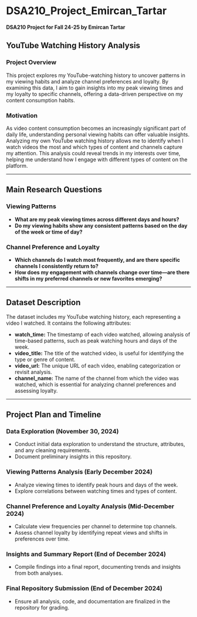 # DSA210_Project_Emircan_Tartar
**DSA210 Project for Fall 24-25 by Emircan Tartar**

## YouTube Watching History Analysis

### Project Overview
This project explores my YouTube-watching history to uncover patterns in my viewing habits and analyze channel preferences and loyalty. By examining this data, I aim to gain insights into my peak viewing times and my loyalty to specific channels, offering a data-driven perspective on my content consumption habits.

### Motivation
As video content consumption becomes an increasingly significant part of daily life, understanding personal viewing habits can offer valuable insights. Analyzing my own YouTube watching history allows me to identify when I watch videos the most and which types of content and channels capture my attention. This analysis could reveal trends in my interests over time, helping me understand how I engage with different types of content on the platform.

---

## Main Research Questions

### Viewing Patterns
- **What are my peak viewing times across different days and hours?**  
- **Do my viewing habits show any consistent patterns based on the day of the week or time of day?**

### Channel Preference and Loyalty
- **Which channels do I watch most frequently, and are there specific channels I consistently return to?**  
- **How does my engagement with channels change over time—are there shifts in my preferred channels or new favorites emerging?**

---

## Dataset Description
The dataset includes my YouTube watching history, each representing a video I watched. It contains the following attributes:

- **watch_time:** The timestamp of each video watched, allowing analysis of time-based patterns, such as peak watching hours and days of the week.  
- **video_title:** The title of the watched video, is useful for identifying the type or genre of content.  
- **video_url:** The unique URL of each video, enabling categorization or revisit analysis.  
- **channel_name:** The name of the channel from which the video was watched, which is essential for analyzing channel preferences and assessing loyalty.

---

## Project Plan and Timeline

### Data Exploration (November 30, 2024)
- Conduct initial data exploration to understand the structure, attributes, and any cleaning requirements.  
- Document preliminary insights in this repository.

### Viewing Patterns Analysis (Early December 2024)
- Analyze viewing times to identify peak hours and days of the week.  
- Explore correlations between watching times and types of content.

### Channel Preference and Loyalty Analysis (Mid-December 2024)
- Calculate view frequencies per channel to determine top channels.  
- Assess channel loyalty by identifying repeat views and shifts in preferences over time.

### Insights and Summary Report (End of December 2024)
- Compile findings into a final report, documenting trends and insights from both analyses.

### Final Repository Submission (End of December 2024)
- Ensure all analysis, code, and documentation are finalized in the repository for grading.
